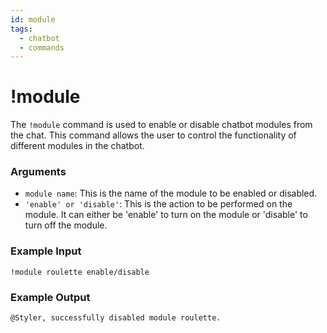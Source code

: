 ```yaml
---
id: module
tags:
  - chatbot
  - commands
---
```

# !module

The `!module` command is used to enable or disable chatbot modules from the chat. This command allows the user to control the functionality of different modules in the chatbot.

### Arguments

- `module name`: This is the name of the module to be enabled or disabled.
- `'enable' or 'disable'`: This is the action to be performed on the module. It can either be 'enable' to turn on the module or 'disable' to turn off the module.

### Example Input

```
!module roulette enable/disable 
```

### Example Output

```
@Styler, successfully disabled module roulette. 
```
